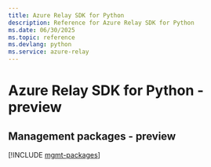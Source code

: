 ```yaml
---
title: Azure Relay SDK for Python
description: Reference for Azure Relay SDK for Python
ms.date: 06/30/2025
ms.topic: reference
ms.devlang: python
ms.service: azure-relay
---
```

# Azure Relay SDK for Python - preview

## Management packages - preview
[!INCLUDE [mgmt-packages](relay-mgmt-index.md)]